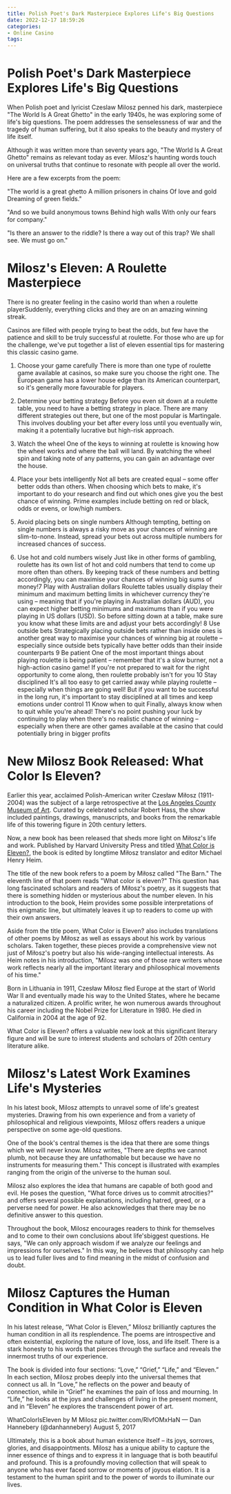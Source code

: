 ```yaml
---
title: Polish Poet's Dark Masterpiece Explores Life's Big Questions
date: 2022-12-17 18:59:26
categories:
- Online Casino
tags:
---
```



#  Polish Poet's Dark Masterpiece Explores Life's Big Questions

When Polish poet and lyricist Czeslaw Milosz penned his dark, masterpiece "The World Is A Great Ghetto" in the early 1940s, he was exploring some of life's big questions. The poem addresses the senselessness of war and the tragedy of human suffering, but it also speaks to the beauty and mystery of life itself.

Although it was written more than seventy years ago, "The World Is A Great Ghetto" remains as relevant today as ever. Milosz's haunting words touch on universal truths that continue to resonate with people all over the world.

Here are a few excerpts from the poem:

"The world is a great ghetto
A million prisoners in chains
Of love and gold
Dreaming of green fields."

"And so we build anonymous towns
Behind high walls
With only our fears for company."

"Is there an answer to the riddle?
Is there a way out of this trap?
We shall see. We must go on."

#  Milosz's Eleven: A Roulette Masterpiece 

There is no greater feeling in the casino world than when a roulette playerSuddenly, everything clicks and they are on an amazing winning streak.

Casinos are filled with people trying to beat the odds, but few have the patience and skill to be truly successful at roulette. For those who are up for the challenge, we've put together a list of eleven essential tips for mastering this classic casino game.

1. Choose your game carefully 
There is more than one type of roulette game available at casinos, so make sure you choose the right one. The European game has a lower house edge than its American counterpart, so it's generally more favourable for players.

2. Determine your betting strategy 
Before you even sit down at a roulette table, you need to have a betting strategy in place. There are many different strategies out there, but one of the most popular is Martingale. This involves doubling your bet after every loss until you eventually win, making it a potentially lucrative but high-risk approach.

3. Watch the wheel 
One of the keys to winning at roulette is knowing how the wheel works and where the ball will land. By watching the wheel spin and taking note of any patterns, you can gain an advantage over the house.

4. Place your bets intelligently 
Not all bets are created equal – some offer better odds than others. When choosing which bets to make, it's important to do your research and find out which ones give you the best chance of winning. Prime examples include betting on red or black, odds or evens, or low/high numbers.

5. Avoid placing bets on single numbers 
Although tempting, betting on single numbers is always a risky move as your chances of winning are slim-to-none. Instead, spread your bets out across multiple numbers for increased chances of success.
6. Use hot and cold numbers wisely 
Just like in other forms of gambling, roulette has its own list of hot and cold numbers that tend to come up more often than others. By keeping track of these numbers and betting accordingly, you can maximise your chances of winning big sums of money!7 Play with Australian dollars Roulette tables usually display their minimum and maximum betting limits in whichever currency they're using – meaning that if you're playing in Australian dollars (AUD), you can expect higher betting minimums and maximums than if you were playing in US dollars (USD). So before sitting down at a table, make sure you know what these limits are and adjust your bets accordingly! 8 Use outside bets Strategically placing outside bets rather than inside ones is another great way to maximise your chances of winning big at roulette – especially since outside bets typically have better odds than their inside counterparts 9 Be patient One of the most important things about playing roulette is being patient – remember that it's a slow burner, not a high-action casino game! If you're not prepared to wait for the right opportunity to come along, then roulette probably isn't for you 10 Stay disciplined It's all too easy to get carried away while playing roulette – especially when things are going well! But if you want to be successful in the long run, it's important to stay disciplined at all times and keep emotions under control 11 Know when to quit Finally, always know when to quit while you're ahead! There's no point pushing your luck by continuing to play when there's no realistic chance of winning – especially when there are other games available at the casino that could potentially bring in bigger profits

#  New Milosz Book Released: What Color Is Eleven? 

Earlier this year, acclaimed Polish-American writer Czesław Miłosz (1911-2004) was the subject of a large retrospective at the [Los Angeles County Museum of Art](https://www.lacma.org/art/exhibition/milosz-what-color-eleven). Curated by celebrated scholar Robert Hass, the show included paintings, drawings, manuscripts, and books from the remarkable life of this towering figure in 20th century letters.

Now, a new book has been released that sheds more light on Miłosz's life and work. Published by Harvard University Press and titled [What Color is Eleven?](https://www.hup.harvard.edu/catalog.php?isbn=9780674976477), the book is edited by longtime Miłosz translator and editor Michael Henry Heim. 

The title of the new book refers to a poem by Miłosz called "The Barn." The eleventh line of that poem reads "What color is eleven?" This question has long fascinated scholars and readers of Miłosz's poetry, as it suggests that there is something hidden or mysterious about the number eleven. In his introduction to the book, Heim provides some possible interpretations of this enigmatic line, but ultimately leaves it up to readers to come up with their own answers. 

Aside from the title poem, What Color is Eleven? also includes translations of other poems by Miłosz as well as essays about his work by various scholars. Taken together, these pieces provide a comprehensive view not just of Miłosz's poetry but also his wide-ranging intellectual interests. As Heim notes in his introduction, "Milosz was one of those rare writers whose work reflects nearly all the important literary and philosophical movements of his time." 

Born in Lithuania in 1911, Czesław Miłosz fled Europe at the start of World War II and eventually made his way to the United States, where he became a naturalized citizen. A prolific writer, he won numerous awards throughout his career including the Nobel Prize for Literature in 1980. He died in California in 2004 at the age of 92. 

What Color is Eleven? offers a valuable new look at this significant literary figure and will be sure to interest students and scholars of 20th century literature alike.

#  Milosz's Latest Work Examines Life's Mysteries

In his latest book, Milosz attempts to unravel some of life's greatest mysteries. Drawing from his own experience and from a variety of philosophical and religious viewpoints, Milosz offers readers a unique perspective on some age-old questions.

One of the book's central themes is the idea that there are some things which we will never know. Milosz writes, "There are depths we cannot plumb, not because they are unfathomable but because we have no instruments for measuring them." This concept is illustrated with examples ranging from the origin of the universe to the human soul.

Milosz also explores the idea that humans are capable of both good and evil. He poses the question, "What force drives us to commit atrocities?" and offers several possible explanations, including hatred, greed, or a perverse need for power. He also acknowledges that there may be no definitive answer to this question.

Throughout the book, Milosz encourages readers to think for themselves and to come to their own conclusions about life'sbiggest questions. He says, "We can only approach wisdom if we analyze our feelings and impressions for ourselves." In this way, he believes that philosophy can help us to lead fuller lives and to find meaning in the midst of confusion and doubt.

#  Milosz Captures the Human Condition in What Color is Eleven

In his latest release, “What Color is Eleven,” Milosz brilliantly captures the human condition in all its resplendence. The poems are introspective and often existential, exploring the nature of love, loss, and life itself. There is a stark honesty to his words that pierces through the surface and reveals the innermost truths of our experience.

The book is divided into four sections: “Love,” “Grief,” “Life,” and “Eleven.” In each section, Milosz probes deeply into the universal themes that connect us all. In “Love,” he reflects on the power and beauty of connection, while in “Grief” he examines the pain of loss and mourning. In “Life,” he looks at the joys and challenges of living in the present moment, and in “Eleven” he explores the transcendent power of art.

WhatColorIsEleven by M Milosz pic.twitter.com/RlvfOMxHaN — Dan Hannebery (@danhannebery) August 5, 2017

Ultimately, this is a book about human existence itself – its joys, sorrows, glories, and disappointments. Milosz has a unique ability to capture the inner essence of things and to express it in language that is both beautiful and profound. This is a profoundly moving collection that will speak to anyone who has ever faced sorrow or moments of joyous elation. It is a testament to the human spirit and to the power of words to illuminate our lives.